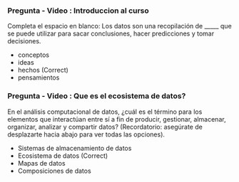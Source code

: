 ### Pregunta - Video : Introduccion al curso

Completa el espacio en blanco: Los datos son una recopilación de _____ que se puede utilizar para sacar conclusiones, hacer predicciones y tomar decisiones. 

* conceptos
* ideas
* hechos  (Correct)
* pensamientos

### Pregunta - Video : Que es el ecosistema de datos? 

En el análisis computacional de datos, ¿cuál es el término para los elementos que interactúan entre sí a fin de producir, gestionar, almacenar, organizar, analizar y compartir datos? (Recordatorio: asegúrate de desplazarte hacia abajo para ver todas las opciones).

* Sistemas de almacenamiento de datos
* Ecosistema de datos (Correct)
* Mapas de datos
* Composiciones de datos
